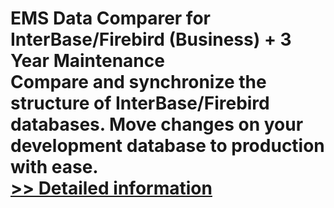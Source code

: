 # EMS Data Comparer for InterBase/Firebird (Business) + 3 Year Maintenance<br />Compare and synchronize the structure of InterBase/Firebird databases. Move changes on your development database to production with ease.<br />[>> Detailed information](https://secure.shareit.com/shareit/product.html?productid=300068048&affiliateid=200057808)